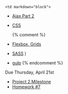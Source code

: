 	<td markdown="block">

* [Ajax Part 2](slides/21/ajax-express.html)
* [CSS](slides/19/css.html)

	{% comment %}
* [Flexbox, Grids](slides/20/flexbox.html)
* [SASS](slides/20/sass.html)
)
* [gulp](slides/20/gulp.html)
	{% endcomment %}
<!-- 
* [](slides//.html)
* [](slides//.html)
-->
</td>
	<td markdown="block">
<!--
* Chapter 
* Chapter 
-->
</td>
	<td markdown="block">
Due Thursday, April 21st

* [Project 2 Milestone ](final-project.html#milestone2)
* [Homework #7](homework/07.html)
</td>
